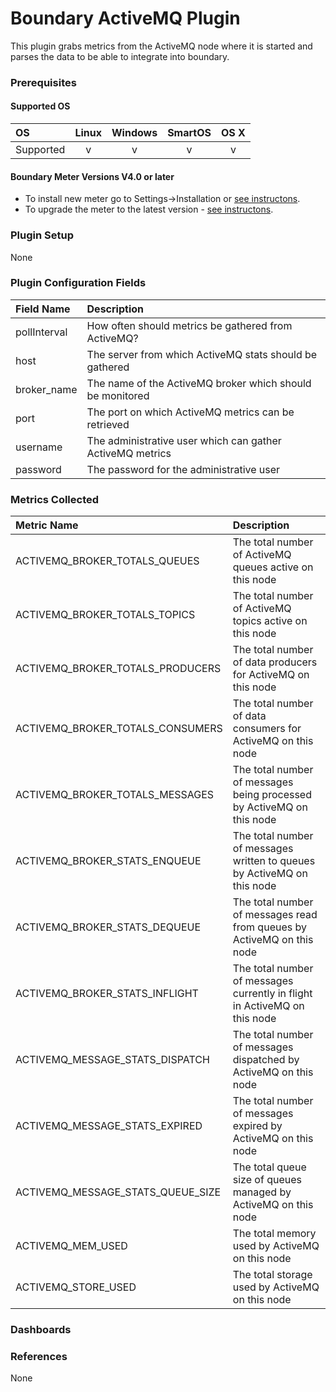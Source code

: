Boundary ActiveMQ Plugin
========================

This plugin grabs metrics from the ActiveMQ node where it is started and parses the data to be able to integrate into boundary.

### Prerequisites

#### Supported OS

|     OS    | Linux | Windows | SmartOS | OS X |
|:----------|:-----:|:-------:|:-------:|:----:|
| Supported |   v   |    v    |    v    |  v   |

#### Boundary Meter Versions V4.0 or later

- To install new meter go to Settings->Installation or [see instructons](https://help.boundary.com/hc/en-us/sections/200634331-Installation). 
- To upgrade the meter to the latest version - [see instructons](https://help.boundary.com/hc/en-us/articles/201573102-Upgrading-the-Boundary-Meter).

### Plugin Setup

None

### Plugin Configuration Fields

|Field Name    |Description                                              |
|:-------------|:--------------------------------------------------------|
|pollInterval  |How often should metrics be gathered from ActiveMQ?      |
|host  |The server from which ActiveMQ stats should be gathered  |
|broker_name |The name of the ActiveMQ broker which should be monitored|
|port  |The port on which ActiveMQ metrics can be retrieved      |
|username  |The administrative user which can gather ActiveMQ metrics|
|password  |The password for the administrative user                 |

### Metrics Collected

|Metric Name             |Description                                                                |
|:--------------------------------|:------------------------------------------------------------------------|
|ACTIVEMQ_BROKER_TOTALS_QUEUES    |The total number of ActiveMQ queues active on this node                  |
|ACTIVEMQ_BROKER_TOTALS_TOPICS    |The total number of ActiveMQ topics active on this node                  |
|ACTIVEMQ_BROKER_TOTALS_PRODUCERS |The total number of data producers for ActiveMQ on this node             |
|ACTIVEMQ_BROKER_TOTALS_CONSUMERS |The total number of data consumers for ActiveMQ on this node             |
|ACTIVEMQ_BROKER_TOTALS_MESSAGES  |The total number of messages being processed by ActiveMQ on this node    |
|ACTIVEMQ_BROKER_STATS_ENQUEUE    |The total number of messages written to queues by ActiveMQ on this node  |
|ACTIVEMQ_BROKER_STATS_DEQUEUE    |The total number of messages read from queues by ActiveMQ on this node   |
|ACTIVEMQ_BROKER_STATS_INFLIGHT   |The total number of messages currently in flight in ActiveMQ on this node|
|ACTIVEMQ_MESSAGE_STATS_DISPATCH  |The total number of messages dispatched by ActiveMQ on this node         |
|ACTIVEMQ_MESSAGE_STATS_EXPIRED   |The total number of messages expired by ActiveMQ on this node            |
|ACTIVEMQ_MESSAGE_STATS_QUEUE_SIZE|The total queue size of queues managed by ActiveMQ on this node          |
|ACTIVEMQ_MEM_USED                |The total memory used by ActiveMQ on this node                           |
|ACTIVEMQ_STORE_USED              |The total storage used by ActiveMQ on this node                          |

### Dashboards


### References

None
